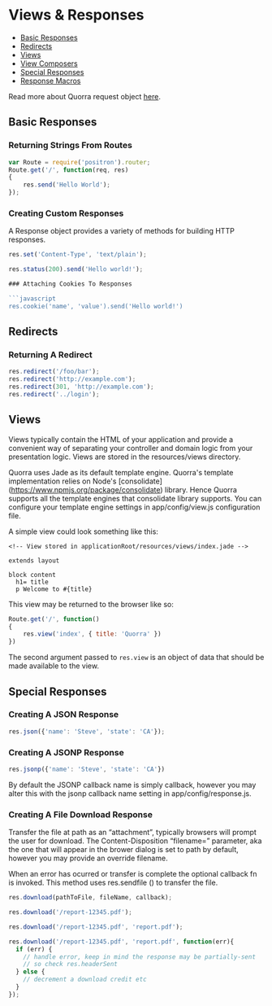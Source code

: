 # Views & Responses

 - [Basic Responses](#basic-responses)
 - [Redirects](#redirects)
 - [Views](#views)
 - [View Composers](#view-composers)
 - [Special Responses](#special-responses)
 - [Response Macros](#response-macros)

Read more about Quorra request object [here](response).

## Basic Responses

### Returning Strings From Routes

```javascript
var Route = require('positron').router;
Route.get('/', function(req, res)
{
    res.send('Hello World');
});
```
### Creating Custom Responses

A Response object provides a variety of methods for building HTTP responses.

```javascript
res.set('Content-Type', 'text/plain');

res.status(200).send('Hello world!');

### Attaching Cookies To Responses

```javascript
res.cookie('name', 'value').send('Hello world!')
```

## Redirects

### Returning A Redirect

```javascript
res.redirect('/foo/bar');
res.redirect('http://example.com');
res.redirect(301, 'http://example.com');
res.redirect('../login');
```

## Views

Views typically contain the HTML of your application and provide a convenient way of separating your controller and
domain logic from your presentation logic. Views are stored in the resources/views directory.

Quorra uses Jade as its default template engine. Quorra's template implementation relies on Node's [consolidate]
(https://www.npmjs.org/package/consolidate) library. Hence Quorra supports all the template engines that consolidate
library supports. You can configure your template engine settings in app/config/view.js configuration file.

A simple view could look something like this:

```
<!-- View stored in applicationRoot/resources/views/index.jade -->

extends layout

block content
  h1= title
  p Welcome to #{title}
```

This view may be returned to the browser like so:

```javascript
Route.get('/', function()
{
    res.view('index', { title: 'Quorra' })
})
```

The second argument passed to `res.view` is an object of data that should be made available to the view.

## Special Responses

### Creating A JSON Response

```javascript
res.json({'name': 'Steve', 'state': 'CA'});
```

### Creating A JSONP Response

```javascript
res.jsonp({'name': 'Steve', 'state': 'CA'})
```
By default the JSONP callback name is simply callback, however you may alter this with the jsonp callback name
setting in app/config/response.js.

### Creating A File Download Response

Transfer the file at path as an “attachment”, typically browsers will prompt the user for download. The
Content-Disposition “filename=” parameter, aka the one that will appear in the brower dialog is set to path by
default, however you may provide an override filename.

When an error has ocurred or transfer is complete the optional callback fn is invoked. This method uses res.sendfile
() to transfer the file.

```javascript
res.download(pathToFile, fileName, callback);

res.download('/report-12345.pdf');

res.download('/report-12345.pdf', 'report.pdf');

res.download('/report-12345.pdf', 'report.pdf', function(err){
  if (err) {
    // handle error, keep in mind the response may be partially-sent
    // so check res.headerSent
  } else {
    // decrement a download credit etc
  }
});
```